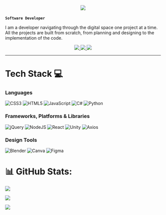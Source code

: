 

<h1 align="center">
    <img src="https://readme-typing-svg.herokuapp.com/?font=Righteous&size=35&center=true&vCenter=true&width=500&height=70&duration=4000&lines=Hi+There!+👋;+I'm+Zamahayise+Hlatshwayo!;" />
</h1>

**`Software Developer`**

I am a developer navigating through the digital space one project at a time. All the projects are built from scratch, from planning and designing to the implementation of the code.

<div align="center"> 
  <a href="mailto:zamahayise22@gmail.com">
    <img src="https://img.shields.io/badge/Gmail-333333?style=for-the-badge&logo=gmail&logoColor=red" />
  </a>
  <a href="https://www.linkedin.com/in/zamahayise-hlatshwayo-4b7ba923a/" target="_blank">
    <img src="https://img.shields.io/badge/LinkedIn-0077B5?style=for-the-badge&logo=linkedin&logoColor=white" target="_blank" />
  </a>
  <a href="https://github.com/zama0210" target="_blank">
     <img src="https://img.shields.io/badge/Portfolio-255E63?style=for-the-badge&logo=About.me&logoColor=white" target="_blank" /> <!-- sqlite, safari, google-chrome are other good icon options -->
  </a>
</div>

 <hr/>

 # Tech Stack 💻 
  
### Languages
 ![CSS3](https://img.shields.io/badge/css3-%231572B6.svg?style=for-the-badge&logo=css3&logoColor=white) ![HTML5](https://img.shields.io/badge/html5-%23E34F26.svg?style=for-the-badge&logo=html5&logoColor=white) ![JavaScript](https://img.shields.io/badge/javascript-%23323330.svg?style=for-the-badge&logo=javascript&logoColor=%23F7DF1E) ![C#](https://img.shields.io/badge/C%23-239120?style=for-the-badge&logo=csharp&logoColor=white)  ![Python](https://img.shields.io/badge/python-3670A0?style=for-the-badge&logo=python&logoColor=ffdd54) 

 ### Frameworks, Platforms & Libraries
 ![jQuery](https://img.shields.io/badge/jquery-%230769AD.svg?style=for-the-badge&logo=jquery&logoColor=white) ![NodeJS](https://img.shields.io/badge/node.js-6DA55F?style=for-the-badge&logo=node.js&logoColor=white) ![React](https://img.shields.io/badge/react-%2320232a.svg?style=for-the-badge&logo=react&logoColor=%2361DAFB) ![Unity](https://img.shields.io/badge/Unity-100000?style=for-the-badge&logo=unity&logoColor=white)  ![Axios](https://img.shields.io/badge/axios-671ddf?&style=for-the-badge&logo=axios&logoColor=white) 
  ### Design Tools
   ![Blender](https://img.shields.io/badge/blender-%23F5792A.svg?style=for-the-badge&logo=blender&logoColor=white)  ![Canva](https://img.shields.io/badge/Canva-%2300C4CC.svg?style=for-the-badge&logo=Canva&logoColor=white) 	![Figma](https://img.shields.io/badge/figma-%23F24E1E.svg?style=for-the-badge&logo=figma&logoColor=white) 

   # 📊 GitHub Stats:
  ![](https://github-readme-stats.vercel.app/api?username=zmhs03&show_icons=true&theme=radical)<br/>

![](https://github-readme-stats.vercel.app/api/top-langs/?username=zmhs03&theme=radical&hide_border=false&include_all_commits=false&count_private=false&layout=compact)

[![](https://visitcount.itsvg.in/api?id=zmhs03&icon=0&color=6)](https://visitcount.itsvg.in)

   
